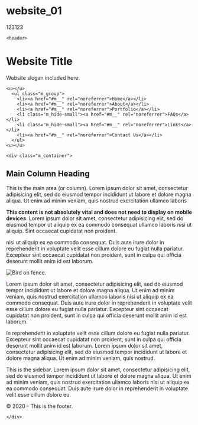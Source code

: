 # website_01
123123
<!DOCTYPE HTML PUBLIC "-//W3C//DTD HTML 4.01 Transitional//EN"><html><head><META http-equiv="Content-Type" content="text/html; charset=utf-8"><style></style></head><body><u></u>

	
	
		
		
		
		
	
	
<div>
		
	<header>
			
		
  <div class="m_container">
    <h1>Website Title</h1>
    <p class="m_hide-small">Website slogan included here.</p>

    <u></u>
      <ul class="m_group">
        <li><a href="#m__" rel="noreferrer">Home</a></li>
        <li><a href="#m__" rel="noreferrer">About</a></li>
        <li><a href="#m__" rel="noreferrer">Portfolio</a></li>
        <li class="m_hide-small"><a href="#m__" rel="noreferrer">FAQs</a></li>
        <li class="m_hide-small"><a href="#m__" rel="noreferrer">Links</a></li>
        <li><a href="#m__" rel="noreferrer">Contact Us</a></li>
      </ul>
    <u></u>
  </div>
  
			
</header>
		
<div class="m_content-area m_group">
			

	<div class="m_container">
<div class="m_main-area">
	<h2>Main Column Heading</h2>

<p>This is the main area (or column). Lorem ipsum dolor sit amet, consectetur adipisicing elit, sed do eiusmod tempor incididunt ut labore et dolore magna aliqua. Ut enim ad minim veniam, quis nostrud exercitation ullamco laboris</p>


<div class="m_info-box m_hide-small">
	<p><strong>This content is not absolutely vital and does not need to display on mobile devices</strong>. Lorem ipsum dolor sit amet, consectetur adipisicing elit, sed do eiusmod tempor ut aliquip ex ea commodo consequat ullamco laboris nisi ut aliquip. Sint occaecat cupidatat non proident.</p>
</div>

					
<p>nisi ut aliquip ex ea commodo consequat. Duis aute irure dolor in reprehenderit in voluptate velit esse cillum dolore eu fugiat nulla pariatur. Excepteur sint occaecat cupidatat non proident, sunt in culpa qui officia deserunt mollit anim id est laborum.</p>
					
<img src="https://ci3.googleusercontent.com/proxy/2GUivT00iWoiwdakVOGigYwJDYGF3YV_Qduw9nJ74vDLy75Enz6CcOs=s0-d-e1-ft#http://images/bird.jpg" alt="Bird on fence.">

<p>Lorem ipsum dolor sit amet, consectetur adipisicing elit, sed do eiusmod tempor incididunt ut labore et dolore magna aliqua. Ut enim ad minim veniam, quis nostrud exercitation ullamco laboris nisi ut aliquip ex ea commodo consequat. Duis aute irure dolor in reprehenderit in voluptate velit esse cillum dolore eu fugiat nulla pariatur. Excepteur sint occaecat cupidatat non proident, sunt in culpa qui officia deserunt mollit anim id est laborum.</p>

<p>In reprehenderit in voluptate velit esse cillum dolore eu fugiat nulla pariatur. Excepteur sint occaecat cupidatat non proident, sunt in culpa qui officia deserunt mollit anim id est laborum. Lorem ipsum dolor sit amet, consectetur adipisicing elit, sed do eiusmod tempor incididunt ut labore et dolore magna aliqua. Ut enim ad minim veniam, quis nostrud.</p>
</div>

<aside class="m_sidebar">
	<p>This is the sidebar. Lorem ipsum dolor sit amet, consectetur adipisicing elit, sed do eiusmod tempor incididunt ut labore et dolore magna aliqua. Ut enim ad minim veniam, quis nostrud exercitation ullamco laboris nisi ut aliquip ex ea commodo consequat. Duis aute irure dolor in reprehenderit in voluptate velit esse cillum dolore eu.</p>
</aside>
</div>

			
</div>

<footer>
	<p>© 2020 - This is the footer.</p>
</footer>
		
		
	</div>
	
</body></html>

